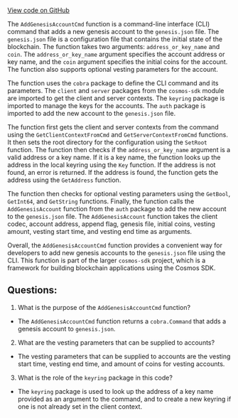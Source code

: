 [View code on GitHub](https://github.com/cosmos/cosmos-sdk.git/x/genutil/client/cli/genaccount.go)

The `AddGenesisAccountCmd` function is a command-line interface (CLI) command that adds a new genesis account to the `genesis.json` file. The `genesis.json` file is a configuration file that contains the initial state of the blockchain. The function takes two arguments: `address_or_key_name` and `coin`. The `address_or_key_name` argument specifies the account address or key name, and the `coin` argument specifies the initial coins for the account. The function also supports optional vesting parameters for the account.

The function uses the `cobra` package to define the CLI command and its parameters. The `client` and `server` packages from the `cosmos-sdk` module are imported to get the client and server contexts. The `keyring` package is imported to manage the keys for the accounts. The `auth` package is imported to add the new account to the `genesis.json` file.

The function first gets the client and server contexts from the command using the `GetClientContextFromCmd` and `GetServerContextFromCmd` functions. It then sets the root directory for the configuration using the `SetRoot` function. The function then checks if the `address_or_key_name` argument is a valid address or a key name. If it is a key name, the function looks up the address in the local keyring using the `Key` function. If the address is not found, an error is returned. If the address is found, the function gets the address using the `GetAddress` function.

The function then checks for optional vesting parameters using the `GetBool`, `GetInt64`, and `GetString` functions. Finally, the function calls the `AddGenesisAccount` function from the `auth` package to add the new account to the `genesis.json` file. The `AddGenesisAccount` function takes the client codec, account address, append flag, genesis file, initial coins, vesting amount, vesting start time, and vesting end time as arguments.

Overall, the `AddGenesisAccountCmd` function provides a convenient way for developers to add new genesis accounts to the `genesis.json` file using the CLI. This function is part of the larger `cosmos-sdk` project, which is a framework for building blockchain applications using the Cosmos SDK.
## Questions: 
 1. What is the purpose of the `AddGenesisAccountCmd` function?
- The `AddGenesisAccountCmd` function returns a `cobra.Command` that adds a genesis account to `genesis.json`.

2. What are the vesting parameters that can be supplied to accounts?
- The vesting parameters that can be supplied to accounts are the vesting start time, vesting end time, and amount of coins for vesting accounts.

3. What is the role of the `keyring` package in this code?
- The `keyring` package is used to look up the address of a key name provided as an argument to the command, and to create a new keyring if one is not already set in the client context.